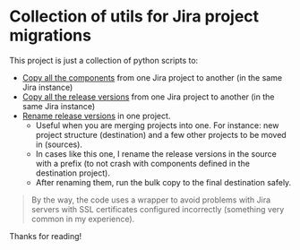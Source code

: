 # Collection of utils for Jira project migrations

This project is just a collection of python scripts to:

* [Copy all the components](component-bulk-copy.py) from one Jira project to another (in the same Jira instance)
* [Copy all the release versions](release-version-bulk-copy.py) from one Jira project to another (in the same Jira instance)
* [Rename release versions](release-version-bulk-rename.py) in one project.
    * Useful when you are merging projects into one. For instance: new project structure (destination) and a few other projects to be moved in (sources).
    * In cases like this one, I rename the release versions in the source with a prefix (to not crash with components defined in the destination project).
    * After renaming them, run the bulk copy to the final destination safely.

> By the way, the code uses a wrapper to avoid problems with Jira servers with SSL certificates configured incorrectly (something very common in my experience).

    
Thanks for reading!

